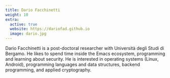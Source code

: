 ```yaml
---
title: Dario Facchinetti
weight: 10
extra:
  active: true
  website: https://dariofad.github.io
  image: dario.jpg
---
```


Dario Facchinetti is a post-doctoral researcher with Università degli Studi
di Bergamo. He likes to spend time inside the Emacs ecosystem, programming and
learning about security. He is interested in operating systems (Linux, Android),
programming languages and data structures, backend programming, and applied
cryptography.